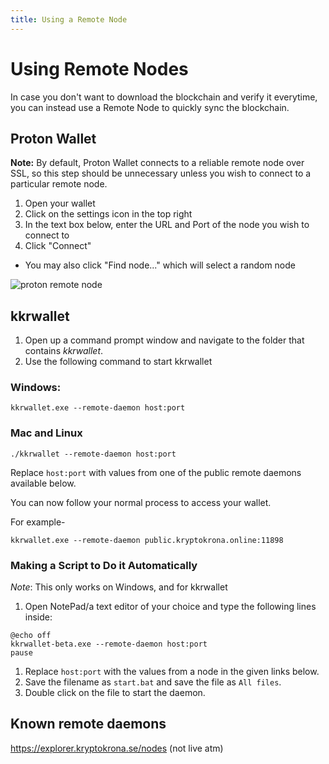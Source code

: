 ```yaml
---
title: Using a Remote Node
---
```


# Using Remote Nodes

In case you don't want to download the blockchain and verify it everytime, you can instead use a Remote Node to quickly sync the blockchain.

## Proton Wallet

**Note:** By default, Proton Wallet connects to a reliable remote node over SSL, so this step should be unnecessary unless you wish to connect to a particular remote node.

1. Open your wallet
2. Click on the settings icon in the top right
3. In the text box below, enter the URL and Port of the node you wish to connect to
4. Click "Connect"

- You may also click "Find node..." which will select a random node

![proton remote node](../../../assets/kryptokrona-remote-nodes.png)

## kkrwallet

1. Open up a command prompt window and navigate to the folder that contains *kkrwallet*.
2. Use the following command to start kkrwallet  

### Windows:

```
kkrwallet.exe --remote-daemon host:port
```

### Mac and Linux

```
./kkrwallet --remote-daemon host:port
```

Replace `host:port` with values from one of the public remote daemons available below.

You can now follow your normal process to access your wallet.

For example-

```
kkrwallet.exe --remote-daemon public.kryptokrona.online:11898
```

### Making a Script to Do it Automatically

*Note*: This only works on Windows, and for kkrwallet

1. Open NotePad/a text editor of your choice and type the following lines inside:

```text
@echo off
kkrwallet-beta.exe --remote-daemon host:port
pause
```

1. Replace `host:port` with the values from a node in the given links below.
2. Save the filename as `start.bat` and save the file as `All files`.
3. Double click on the file to start the daemon.

## Known remote daemons

https://explorer.kryptokrona.se/nodes (not live atm)
